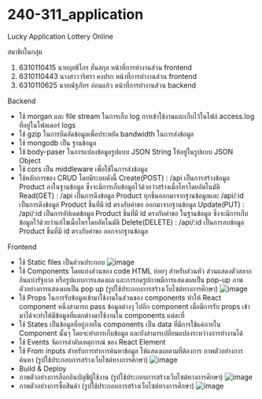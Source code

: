 # 240-311_application
  Lucky Application Lottery Online 
  
สมาชิกในกลุ่ม
  1. 6310110415 นายฤทธิไกร ฮั่นสกุล  หน้าที่การทำงานส่วน frontend
  2. 6310110443 นางสาววริศรา คงปรก หน้าที่การทำงานส่วน frontend
  3. 6310110625 นายณัฐภัทร อ่อนแก้ว หน้าที่การทำงานส่วน backend

Backend
  - ใช้ morgan และ file stream ในการเก็บ log การเข้าใช้งานและเก็บไว้ในไฟล์ access.log ที่อยู่ในโฟลเดอร์ logs
  - ใช้ gzip ในการบีดอัดข้อมูลเพื่อประหยัด bandwidth ในการส่งข้อมูล
  - ใช้ mongodb เป็น ฐานข้อมูล
  - ใช้ body-paser ในการแปลงข้อมูลรูปแบบ JSON String ให้อยู่ในรูปแบบ JSON Object
  - ใช้ cors เป็น middleware เพื่อใช้ในการส่งข้อมูล
  - ใช้หลักการของ CRUD โดยมีระบบดังนี้
      Create(POST) : /api   เป็นการสร้างข้อมูล Product ลงในฐานข้อมูล ซึ่งจะมีการเก็บข้อมูลไว้ด้วยว่าสร้างเมื่อไหรโดยอัตโนมัติ
      Read(GET) : /api  เป็นการดึงข้อมูล Product ทุกชิ้นออกมาจากฐานข้อมูลและ 
                  /api/:id เป็นการดึงข้อมูล Product ชิ้นที่มี id ตรงกับคำขอ ออกมาจากฐานข้อมูล
      Update(PUT) : /api/:id เป็นการอัปเดตข้อมูล Product ชิ้นที่มี id ตรงกับคำขอ ในฐานข้อมูล ซึ่งจะมีการเก็บข้อมูลไว้ด้วยว่าแก้ไขเมื่อไหรโดยอัตโนมัติ
      Delete(DELETE) : /api/:id เป็นการลบข้อมูล Product ชิ้นที่มี id ตรงกับคำขอ ออกจากฐานข้อมูล
  
Frontend
  - ใช้ Static files เป็นส่วนประกอบ
    ![image](https://user-images.githubusercontent.com/111529177/226080500-bc9da4ab-8cf7-47a2-b753-c1bbc9381198.png)
  - ใช้ Components โดยแบ่งส่วนของ code HTML ย่อยๆ สำหรับส่วนหัว ส่วนแสดงตัวสลากกินแบ่งรัฐบาล หรือรูปแบบการแสดงผล และการกดรูปภาพมีการแสดงผลเป็น pop-up
    ภาพตัวอย่างการแสดงผลเป็น pop up (รูปใช้ประกอบการสร้างเว็บไซต์ทางการศึกษา)
    ![image](https://user-images.githubusercontent.com/111529177/225994439-40bc7776-cfb4-4984-a501-053b367dcfca.png)
  - ใช้ Props ในการรับข้อมูลเข้ามาใช้งานในส่วนของ components ทำให้ React component หนึ่งสามารถ pass ข้อมูลต่างๆ 
    ไปอีก component เมื่อมีการรับ props เข้ามาได้จะทำให้มีข้อมูลที่แตกต่างมาใช้งานใน components แต่ละที่
  - ใช้ States เป็นข้อมูลที่อยู่ภายใน components เป็น data ที่มีการใช้แค่ภายใน Component นั้นๆ โดยจะทำการเก็บข้อมูล 
    และยังสามารเปลี่ยนแปลงระหว่างการทำงานได้
  - ใช้ Events จัดการลำดับเหตุการณ์ ของ React Element
  - ใช้ From inputs สำหรับการทำการค้นหาข้อมูล ให้แสดงผลตามที่ต้องการ
    ภาพตัวอย่างการค้นหา (รูปใช้ประกอบการสร้างเว็บไซต์ทางการศึกษา)
    ![image](https://user-images.githubusercontent.com/111529177/225992417-43126652-465f-425a-8cad-96dbdb72009b.png)
  - Build & Deploy
  - ภาพตัวอย่างการล็อกอินบัญชีผู้ใช้งาน (รูปใช้ประกอบการสร้างเว็บไซต์ทางการศึกษา)
    ![image](https://user-images.githubusercontent.com/111529177/225994970-361d3451-d58f-41ba-a2ad-94719810a10f.png)
  - ภาพตัวอย่างการซื้อสินค้า (รูปใช้ประกอบการสร้างเว็บไซต์ทางการศึกษา)
    ![image](https://user-images.githubusercontent.com/111529177/226080416-1587ac5f-06c8-43a8-8b44-98032dd0f331.png)
    


